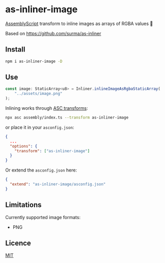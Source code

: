 # as-inliner-image

[AssemblyScript](https://github.com/AssemblyScript/assemblyscript) transform to inline images as arrays of RGBA values 🚀

Based on https://github.com/surma/as-inliner

## Install

```sh
npm i as-inliner-image -D
```

## Use

```typescript
const image: StaticArray<u8> = Inliner.inlineImageAsRgbaStaticArray(
    "../assets/image.png"
);
```

Inlining works through [ASC transforms](https://www.assemblyscript.org/transforms.html#transforms):

```sh
npx asc assembly/index.ts --transform as-inliner-image
```

or place it in your `asconfig.json`:

```json
{
  ...
  "options": {
    "transform": ["as-inliner-image"]
  }
}
```

Or extend the `asconfig.json` here:

```json
{
  "extend": "as-inliner-image/asconfig.json"
}
```

## Limitations

Currently supported image formats:

- PNG

## Licence

[MIT](https://github.com/ttulka/as-inliner-image/blob/main/LICENSE)
